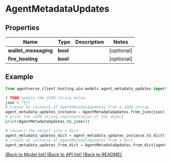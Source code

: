 # AgentMetadataUpdates


## Properties

Name | Type | Description | Notes
------------ | ------------- | ------------- | -------------
**wallet_messaging** | **bool** |  | [optional] 
**fire_hosting** | **bool** |  | [optional] 

## Example

```python
from agentverse_client.hosting.aio.models.agent_metadata_updates import AgentMetadataUpdates

# TODO update the JSON string below
json = "{}"
# create an instance of AgentMetadataUpdates from a JSON string
agent_metadata_updates_instance = AgentMetadataUpdates.from_json(json)
# print the JSON string representation of the object
print(AgentMetadataUpdates.to_json())

# convert the object into a dict
agent_metadata_updates_dict = agent_metadata_updates_instance.to_dict()
# create an instance of AgentMetadataUpdates from a dict
agent_metadata_updates_from_dict = AgentMetadataUpdates.from_dict(agent_metadata_updates_dict)
```
[[Back to Model list]](../README.md#documentation-for-models) [[Back to API list]](../README.md#documentation-for-api-endpoints) [[Back to README]](../README.md)



